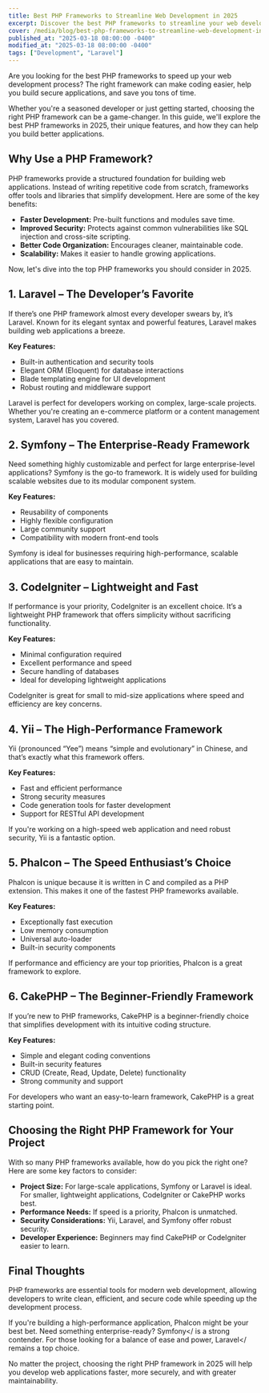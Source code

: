 ```yaml
---
title: Best PHP Frameworks to Streamline Web Development in 2025
excerpt: Discover the best PHP frameworks to streamline your web development in 2025. Learn about Laravel, Symfony, CodeIgniter, and more to...
cover: /media/blog/best-php-frameworks-to-streamline-web-development-in-2025/cover.webp
published_at: "2025-03-18 08:00:00 -0400"
modified_at: "2025-03-18 08:00:00 -0400"
tags: ["Development", "Laravel"]
---
```


Are you looking for the best PHP frameworks to speed up your web development process? The right framework can make coding easier, help you build secure applications, and save you tons of time.

Whether you're a seasoned developer or just getting started, choosing the right PHP framework can be a game-changer. In this guide, we'll explore the best PHP frameworks in 2025, their unique features, and how they can help you build better applications.

## Why Use a PHP Framework?

PHP frameworks provide a structured foundation for building web applications. Instead of writing repetitive code from scratch, frameworks offer tools and libraries that simplify development. Here are some of the key benefits:

<ul>
    <li><strong>Faster Development:</strong> Pre-built functions and modules save time.</li>
    <li><strong>Improved Security:</strong> Protects against common vulnerabilities like SQL injection and cross-site scripting.</li>
    <li><strong>Better Code Organization:</strong> Encourages cleaner, maintainable code.</li>
    <li><strong>Scalability:</strong> Makes it easier to handle growing applications.</li>
</ul>

Now, let's dive into the top PHP frameworks you should consider in 2025.

## 1. Laravel – The Developer’s Favorite

If there’s one PHP framework almost every developer swears by, it’s Laravel. Known for its elegant syntax and powerful features, Laravel makes building web applications a breeze.

<strong>Key Features:</strong>
<ul>
    <li>Built-in authentication and security tools</li>
    <li>Elegant ORM (Eloquent) for database interactions</li>
    <li>Blade templating engine for UI development</li>
    <li>Robust routing and middleware support</li>
</ul>

Laravel is perfect for developers working on complex, large-scale projects. Whether you're creating an e-commerce platform or a content management system, Laravel has you covered.

## 2. Symfony – The Enterprise-Ready Framework

Need something highly customizable and perfect for large enterprise-level applications? Symfony is the go-to framework. It is widely used for building scalable websites due to its modular component system.

<strong>Key Features:</strong>
<ul>
    <li>Reusability of components</li>
    <li>Highly flexible configuration</li>
    <li>Large community support</li>
    <li>Compatibility with modern front-end tools</li>
</ul>

Symfony is ideal for businesses requiring high-performance, scalable applications that are easy to maintain.

## 3. CodeIgniter – Lightweight and Fast

If performance is your priority, CodeIgniter is an excellent choice. It’s a lightweight PHP framework that offers simplicity without sacrificing functionality.

<strong>Key Features:</strong>
<ul>
    <li>Minimal configuration required</li>
    <li>Excellent performance and speed</li>
    <li>Secure handling of databases</li>
    <li>Ideal for developing lightweight applications</li>
</ul>

CodeIgniter is great for small to mid-size applications where speed and efficiency are key concerns.

## 4. Yii – The High-Performance Framework

Yii (pronounced “Yee”) means “simple and evolutionary” in Chinese, and that’s exactly what this framework offers.

<strong>Key Features:</strong>
<ul>
    <li>Fast and efficient performance</li>
    <li>Strong security measures</li>
    <li>Code generation tools for faster development</li>
    <li>Support for RESTful API development</li>
</ul>

If you're working on a high-speed web application and need robust security, Yii is a fantastic option.

## 5. Phalcon – The Speed Enthusiast’s Choice

Phalcon is unique because it is written in C and compiled as a PHP extension. This makes it one of the fastest PHP frameworks available.

<strong>Key Features:</strong>
<ul>
    <li>Exceptionally fast execution</li>
    <li>Low memory consumption</li>
    <li>Universal auto-loader</li>
    <li>Built-in security components</li>
</ul>

If performance and efficiency are your top priorities, Phalcon is a great framework to explore.

## 6. CakePHP – The Beginner-Friendly Framework

If you’re new to PHP frameworks, CakePHP is a beginner-friendly choice that simplifies development with its intuitive coding structure.

<strong>Key Features:</strong>
<ul>
    <li>Simple and elegant coding conventions</li>
    <li>Built-in security features</li>
    <li>CRUD (Create, Read, Update, Delete) functionality</li>
    <li>Strong community and support</li>
</ul>

For developers who want an easy-to-learn framework, CakePHP is a great starting point.

## Choosing the Right PHP Framework for Your Project

With so many PHP frameworks available, how do you pick the right one? Here are some key factors to consider:

<ul>
    <li><strong>Project Size:</strong> For large-scale applications, Symfony or Laravel is ideal. For smaller, lightweight applications, CodeIgniter or CakePHP works best.</li>
    <li><strong>Performance Needs:</strong> If speed is a priority, Phalcon is unmatched.</li>
    <li><strong>Security Considerations:</strong> Yii, Laravel, and Symfony offer robust security.</li>
    <li><strong>Developer Experience:</strong> Beginners may find CakePHP or CodeIgniter easier to learn.</li>
</ul>

## Final Thoughts

PHP frameworks are essential tools for modern web development, allowing developers to write clean, efficient, and secure code while speeding up the development process.

If you're building a high-performance application, <strong></strong>Phalcon might be your best bet. Need something enterprise-ready? <strong></strong>Symfony</ is a strong contender. For those looking for a balance of ease and power, <strong></strong>Laravel</ remains a top choice.

No matter the project, choosing the right PHP framework in 2025 will help you develop web applications faster, more securely, and with greater maintainability.
